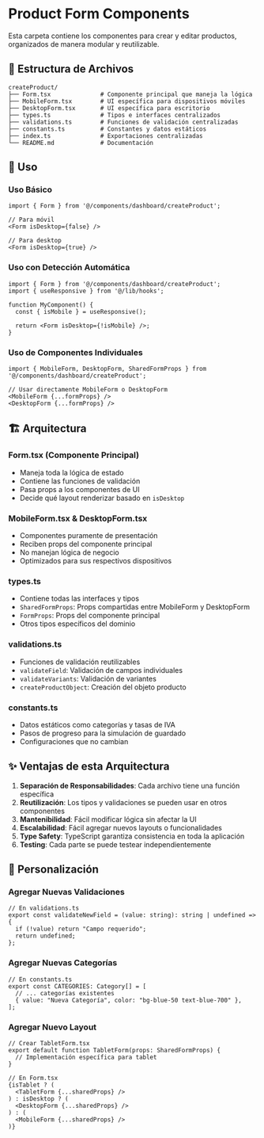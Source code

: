 # Product Form Components

Esta carpeta contiene los componentes para crear y editar productos, organizados de manera modular y reutilizable.

## 📁 Estructura de Archivos

```
createProduct/
├── Form.tsx              # Componente principal que maneja la lógica
├── MobileForm.tsx        # UI específica para dispositivos móviles
├── DesktopForm.tsx       # UI específica para escritorio
├── types.ts              # Tipos e interfaces centralizados
├── validations.ts        # Funciones de validación centralizadas
├── constants.ts          # Constantes y datos estáticos
├── index.ts              # Exportaciones centralizadas
└── README.md             # Documentación
```

## 🚀 Uso

### Uso Básico
```tsx
import { Form } from '@/components/dashboard/createProduct';

// Para móvil
<Form isDesktop={false} />

// Para desktop
<Form isDesktop={true} />
```

### Uso con Detección Automática
```tsx
import { Form } from '@/components/dashboard/createProduct';
import { useResponsive } from '@/lib/hooks';

function MyComponent() {
  const { isMobile } = useResponsive();

  return <Form isDesktop={!isMobile} />;
}
```

### Uso de Componentes Individuales
```tsx
import { MobileForm, DesktopForm, SharedFormProps } from '@/components/dashboard/createProduct';

// Usar directamente MobileForm o DesktopForm
<MobileForm {...formProps} />
<DesktopForm {...formProps} />
```

## 🏗️ Arquitectura

### Form.tsx (Componente Principal)
- Maneja toda la lógica de estado
- Contiene las funciones de validación
- Pasa props a los componentes de UI
- Decide qué layout renderizar basado en `isDesktop`

### MobileForm.tsx & DesktopForm.tsx
- Componentes puramente de presentación
- Reciben props del componente principal
- No manejan lógica de negocio
- Optimizados para sus respectivos dispositivos

### types.ts
- Contiene todas las interfaces y tipos
- `SharedFormProps`: Props compartidas entre MobileForm y DesktopForm
- `FormProps`: Props del componente principal
- Otros tipos específicos del dominio

### validations.ts
- Funciones de validación reutilizables
- `validateField`: Validación de campos individuales
- `validateVariants`: Validación de variantes
- `createProductObject`: Creación del objeto producto

### constants.ts
- Datos estáticos como categorías y tasas de IVA
- Pasos de progreso para la simulación de guardado
- Configuraciones que no cambian

## ✨ Ventajas de esta Arquitectura

1. **Separación de Responsabilidades**: Cada archivo tiene una función específica
2. **Reutilización**: Los tipos y validaciones se pueden usar en otros componentes
3. **Mantenibilidad**: Fácil modificar lógica sin afectar la UI
4. **Escalabilidad**: Fácil agregar nuevos layouts o funcionalidades
5. **Type Safety**: TypeScript garantiza consistencia en toda la aplicación
6. **Testing**: Cada parte se puede testear independientemente

## 🔧 Personalización

### Agregar Nuevas Validaciones
```tsx
// En validations.ts
export const validateNewField = (value: string): string | undefined => {
  if (!value) return "Campo requerido";
  return undefined;
};
```

### Agregar Nuevas Categorías
```tsx
// En constants.ts
export const CATEGORIES: Category[] = [
  // ... categorías existentes
  { value: "Nueva Categoría", color: "bg-blue-50 text-blue-700" },
];
```

### Agregar Nuevo Layout
```tsx
// Crear TabletForm.tsx
export default function TabletForm(props: SharedFormProps) {
  // Implementación específica para tablet
}

// En Form.tsx
{isTablet ? (
  <TabletForm {...sharedProps} />
) : isDesktop ? (
  <DesktopForm {...sharedProps} />
) : (
  <MobileForm {...sharedProps} />
)}
```
